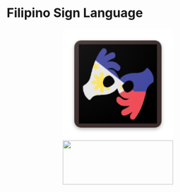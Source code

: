 # Filipino Sign Language
<center>
<a href="https://play.google.com/store/apps/details?id=com.bcs.fsl.filipinosignlanguage">
  <img src="https://raw.githubusercontent.com/JaeNuguid/Filipino-Sign-Language/master/FilipinoSignLanguageApp/app/src/main/res/mipmap-xxxhdpi/ic_launcher.png" width="250" height="250"/>
<br/>
<a href="https://play.google.com/store/apps/details?id=com.bcs.fsl.filipinosignlanguage">
  <img src="https://play.google.com/intl/en_us/badges/images/generic/en_badge_web_generic.png" width="250" height="100"/>
</center>
